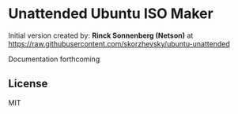 # Unattended Ubuntu ISO Maker


Initial version created by: **Rinck Sonnenberg (Netson)** at https://raw.githubusercontent.com/skorzhevsky/ubuntu-unattended

Documentation forthcoming

## License
MIT
